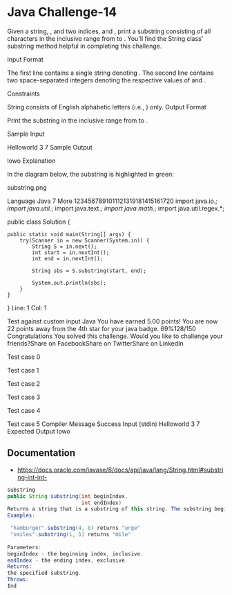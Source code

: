 # Java Challenge-14

Given a string, , and two indices,  and , print a substring consisting of all characters in the inclusive range from  to . You'll find the String class' substring method helpful in completing this challenge.

Input Format

The first line contains a single string denoting .
The second line contains two space-separated integers denoting the respective values of  and .

Constraints

String  consists of English alphabetic letters (i.e., ) only.
Output Format

Print the substring in the inclusive range from  to .

Sample Input

Helloworld
3 7
Sample Output

lowo
Explanation

In the diagram below, the substring is highlighted in green:

substring.png

Language
Java 7
More
1234567891011121319181415161720
import java.io.*;
import java.util.*;
import java.text.*;
import java.math.*;
import java.util.regex.*;

public class Solution {

    public static void main(String[] args) {
        try(Scanner in = new Scanner(System.in)) {
            String S = in.next();
            int start = in.nextInt();
            int end = in.nextInt();
            
            String sbs = S.substring(start, end);
            
            System.out.println(sbs);
        }
    }
}
Line: 1 Col: 1

Test against custom input
Java
You have earned 5.00 points!
You are now 22 points away from the 4th star for your java badge.
69%128/150
Congratulations
You solved this challenge. Would you like to challenge your friends?Share on FacebookShare on TwitterShare on LinkedIn

Test case 0

Test case 1

Test case 2

Test case 3

Test case 4

Test case 5
Compiler Message
Success
Input (stdin)
Helloworld
3 7
Expected Output
lowo

## Documentation
- https://docs.oracle.com/javase/8/docs/api/java/lang/String.html#substring-int-int-

``` java
substring
public String substring(int beginIndex,
                        int endIndex)
Returns a string that is a substring of this string. The substring begins at the specified beginIndex and extends to the character at index endIndex - 1. Thus the length of the substring is endIndex-beginIndex.
Examples:

 "hamburger".substring(4, 8) returns "urge"
 "smiles".substring(1, 5) returns "mile"
 
Parameters:
beginIndex - the beginning index, inclusive.
endIndex - the ending index, exclusive.
Returns:
the specified substring.
Throws:
Ind
```
